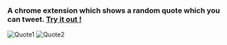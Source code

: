 ### A chrome extension which shows a random quote which you can tweet. [Try it out !](https://chrome.google.com/webstore/detail/words-worth-quotes/kngjmaliigkngiboelnloepchkadolip/?hlen-US)



![Quote1](https://i.imgur.com/sy3xKhX.png)
![Quote2](https://i.imgur.com/mf44hGd.png)
